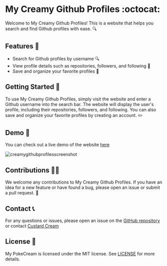 # My Creamy Github Profiles :octocat:

Welcome to My Creamy Github Profiles! This is a website that helps you search and find Github profiles with ease. :mag:

## Features :rocket:
- Search for Github profiles by username :mag:
- View profile details such as repositories, followers, and following :card_index:
- Save and organize your favorite profiles :bookmark:

## Getting Started :checkered_flag:
To use My Creamy Github Profiles, simply visit the website and enter a Github username into the search bar. The website will display the user's profile, including their repositories, followers, and following. You can also save and organize your favorite profiles by creating an account. :pencil2:

## Demo 📝
You can check out a live demo of the website [here](https://mycustardcreamy.github.io/creamy-github-profiles)

![creamygithubprofilesscreenshot](https://user-images.githubusercontent.com/120729872/213103850-5ca708f4-8334-44c3-a448-6fc5760a4813.png)


## Contributions :guardsman:
We welcome any contributions to My Creamy Github Profiles. If you have an idea for a new feature or have found a bug, please open an issue or submit a pull request. :busts_in_silhouette:

## Contact 📞
For any questions or issues, please open an issue on the [GitHub repository](https://github.com/mycustardcreamy/creamy-github-profiles.git) or contact [Custard Cream](mycustardcreamy@gmail.com)

## License 📜
My PokeCream is licensed under the MIT license. See [LICENSE](LICENSE) for more details.

